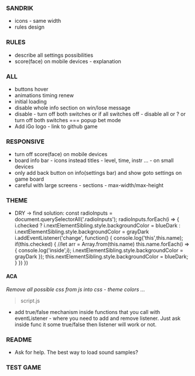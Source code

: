 ### SANDRIK
- icons - same width
- rules design

### RULES
- describe all settings possibilities
- score(face) on mobile devices - explanation

### ALL
- buttons hover
- animations timing renew
- initial loading
- disable whole info section on win/lose message
- disable - turn off both switches or if all switches off - disable all or ? or turn off both switches === popup bet mode
- Add iGo logo - link to github game

### RESPONSIVE
- turn off score(face) on mobile devices
- board info bar - icons instead titles - level, time, instr ... - on small devices
- only add back button on info(settings bar) and show goto settings on game board
- careful with large screens - sections - max-width/max-height

### THEME
- DRY -> find solution: 
const radioInputs = document.querySelectorAll('.radioInputs');
  radioInputs.forEach(i => { 
      i.checked ? i.nextElementSibling.style.backgroundColor = blueDark : i.nextElementSibling.style.backgroundColor = grayDark
      i.addEventListener('change', function() {
        console.log('this',this.name);
        if(this.checked) {
            //let arr = Array.from(this.name)
            this.name.forEach(i => { 
                console.log('inside',i);
                i.nextElementSibling.style.backgroundColor = grayDark
            }); 
            this.nextElementSibling.style.backgroundColor = blueDark;
        } 
    })
}) 


#### ACA
*Remove all possible css from js into css - theme colors ...*

> script.js
- add true/false mechanism inside functions that you call with eventListener - where
  you need to add and remove listener. Just ask inside func it some true/false then listener
  will work or not.

### README
- Ask for help. The best way to load sound samples?

### TEST GAME